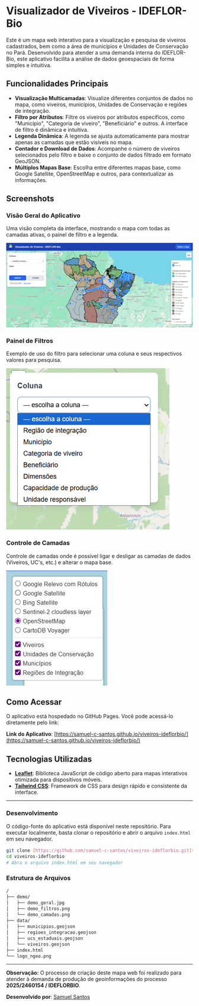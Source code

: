 # Visualizador de Viveiros - IDEFLOR-Bio

Este é um mapa web interativo para a visualização e pesquisa de viveiros cadastrados, bem como a área de municípios e Unidades de Conservação no Pará. Desenvolvido para atender a uma demanda interna do IDEFLOR-Bio, este aplicativo facilita a análise de dados geoespaciais de forma simples e intuitiva.

## Funcionalidades Principais

* **Visualização Multicamadas**: Visualize diferentes conjuntos de dados no mapa, como viveiros, municípios, Unidades de Conservação e regiões de integração.
* **Filtro por Atributos**: Filtre os viveiros por atributos específicos, como "Município", "Categoria de viveiro", "Beneficiário" e outros. A interface de filtro é dinâmica e intuitiva.
* **Legenda Dinâmica**: A legenda se ajusta automaticamente para mostrar apenas as camadas que estão visíveis no mapa.
* **Contador e Download de Dados**: Acompanhe o número de viveiros selecionados pelo filtro e baixe o conjunto de dados filtrado em formato GeoJSON.
* **Múltiplos Mapas Base**: Escolha entre diferentes mapas base, como Google Satellite, OpenStreetMap e outros, para contextualizar as informações.

## Screenshots

### Visão Geral do Aplicativo
Uma visão completa da interface, mostrando o mapa com todas as camadas ativas, o painel de filtro e a legenda.

![Visão geral do aplicativo](demo/demo_geral.png)

### Painel de Filtros
Exemplo de uso do filtro para selecionar uma coluna e seus respectivos valores para pesquisa.

![Painel de filtros](demo/demo_filtros.png)

### Controle de Camadas
Controle de camadas onde é possível ligar e desligar as camadas de dados (Viveiros, UC's, etc.) e alterar o mapa base.

![Controle de camadas](demo/demo_camadas.png)

## Como Acessar

O aplicativo está hospedado no GitHub Pages. Você pode acessá-lo diretamente pelo link:

**Link do Aplicativo**: [https://samuel-c-santos.github.io/viveiros-ideflorbio/](https://samuel-c-santos.github.io/viveiros-ideflorbio/)

## Tecnologias Utilizadas

* **[Leaflet](https://leafletjs.com/)**: Biblioteca JavaScript de código aberto para mapas interativos otimizada para dispositivos móveis.
* **[Tailwind CSS](https://tailwindcss.com/)**: Framework de CSS para design rápido e consistente da interface.

---

### Desenvolvimento

O código-fonte do aplicativo está disponível neste repositório. Para executar localmente, basta clonar o repositório e abrir o arquivo `index.html` em seu navegador.

```bash
git clone [https://github.com/samuel-c-santos/viveiros-ideflorbio.git](https://github.com/samuel-c-santos/viveiros-ideflorbio.git)
cd viveiros-ideflorbio
# Abra o arquivo index.html em seu navegador
````

### Estrutura de Arquivos

```
/
├── demo/
│   ├── demo_geral.jpg
│   ├── demo_filtros.png
│   └── demo_camadas.png
├── data/
│   ├── municipios.geojson
│   ├── regioes_integracao.geojson
│   ├── ucs_estaduais.geojson
│   └── viveiros.geojson
├── index.html
└── logo_ngeo.png
```

-----

**Observação:** O processo de criação deste mapa web foi realizado para atender à demanda de produção de geoinformações do processo **2025/2460154 / IDEFLORBIO**.

**Desenvolvido por**: [Samuel Santos](https://samuel-c-santos.github.io/)
